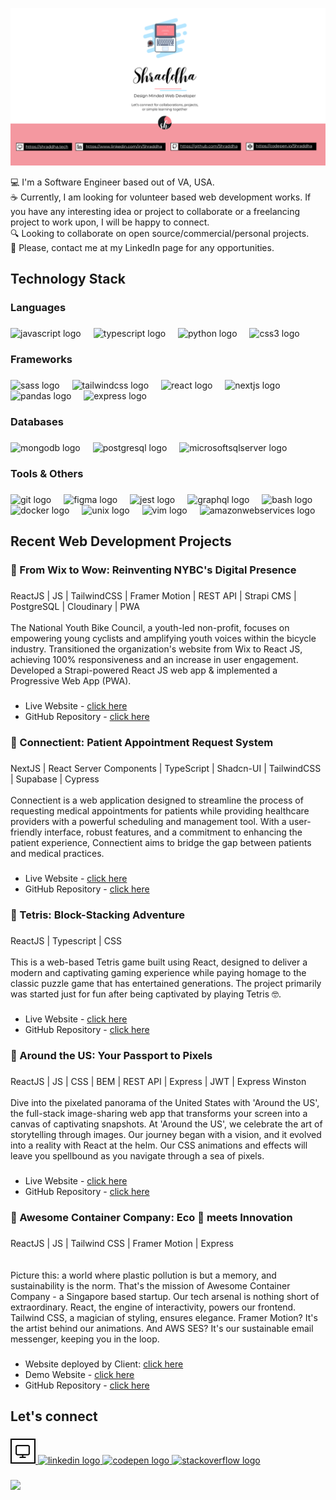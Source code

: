 ![my-github-banner](images/github-banner.png)

💻 I'm a Software Engineer based out of VA, USA.  
☕️ Currently, I am looking for volunteer based web development works. If you have any interesting idea or project to collaborate or a freelancing project to work upon, I will be happy to connect.  
🔍 Looking to collaborate on open source/commercial/personal projects.  
📮 Please, contact me at my LinkedIn page for any opportunities.

###

<h2 align="left">Technology Stack</h2>

###

<h3 align="left">Languages</h3>

###

<div align="left">
  <img src="https://cdn.jsdelivr.net/gh/devicons/devicon/icons/javascript/javascript-original.svg" height="40" alt="javascript logo"  />
  <img width="12" />
  <img src="https://cdn.jsdelivr.net/gh/devicons/devicon/icons/typescript/typescript-original.svg" height="40" alt="typescript logo"  />
  <img width="12" />
  <img src="https://cdn.jsdelivr.net/gh/devicons/devicon/icons/python/python-original.svg" height="40" alt="python logo"  />
  <img width="12" />
  <img src="https://cdn.jsdelivr.net/gh/devicons/devicon/icons/css3/css3-original.svg" height="40" alt="css3 logo"  />
</div>

###

<h3 align="left">Frameworks</h3>

###

<div align="left">
  <img src="https://cdn.jsdelivr.net/gh/devicons/devicon/icons/sass/sass-original.svg" height="40" alt="sass logo"  />
  <img width="12" />
  <img src="https://cdn.jsdelivr.net/gh/devicons/devicon/icons/tailwindcss/tailwindcss-plain.svg" height="40" alt="tailwindcss logo"  />
  <img width="12" />
  <img src="https://cdn.jsdelivr.net/gh/devicons/devicon/icons/react/react-original-wordmark.svg" height="40" alt="react logo"  />
  <img width="12" />
  <img src="https://cdn.jsdelivr.net/gh/devicons/devicon/icons/nextjs/nextjs-original.svg" height="40" alt="nextjs logo"  />
  <img width="12" />
  <img src="https://cdn.jsdelivr.net/gh/devicons/devicon/icons/pandas/pandas-original-wordmark.svg" height="40" alt="pandas logo"  />
  <img width="12" />
  <img src="https://cdn.jsdelivr.net/gh/devicons/devicon/icons/express/express-original-wordmark.svg" height="40" alt="express logo"  />
</div>

###

<h3 align="left">Databases</h3>

###

<div align="left">
  <img src="https://cdn.jsdelivr.net/gh/devicons/devicon/icons/mongodb/mongodb-plain-wordmark.svg" height="40" alt="mongodb logo"  />
  <img width="12" />
  <img src="https://cdn.jsdelivr.net/gh/devicons/devicon/icons/postgresql/postgresql-original.svg" height="40" alt="postgresql logo"  />
  <img width="12" />
  <img src="https://cdn.jsdelivr.net/gh/devicons/devicon/icons/microsoftsqlserver/microsoftsqlserver-plain-wordmark.svg" height="40" alt="microsoftsqlserver logo"  />
</div>

###

<h3 align="left">Tools & Others</h3>

###

<div align="left">
  <img src="https://cdn.jsdelivr.net/gh/devicons/devicon/icons/git/git-original.svg" height="40" alt="git logo"  />
  <img width="12" />
  <img src="https://cdn.jsdelivr.net/gh/devicons/devicon/icons/figma/figma-original.svg" height="40" alt="figma logo"  />
  <img width="12" />
  <img src="https://cdn.jsdelivr.net/gh/devicons/devicon/icons/jest/jest-plain.svg" height="40" alt="jest logo"  />
  <img width="12" />
  <img src="https://cdn.jsdelivr.net/gh/devicons/devicon/icons/graphql/graphql-plain.svg" height="40" alt="graphql logo"  />
  <img width="12" />
  <img src="https://cdn.jsdelivr.net/gh/devicons/devicon/icons/bash/bash-original.svg" height="40" alt="bash logo"  />
  <img width="12" />
  <img src="https://cdn.jsdelivr.net/gh/devicons/devicon/icons/docker/docker-original.svg" height="40" alt="docker logo"  />
  <img width="12" />
  <img src="https://cdn.jsdelivr.net/gh/devicons/devicon/icons/unix/unix-original.svg" height="40" alt="unix logo"  />
  <img width="12" />
  <img src="https://cdn.jsdelivr.net/gh/devicons/devicon/icons/vim/vim-original.svg" height="40" alt="vim logo"  />
  <img width="12" />
  <img src="https://cdn.jsdelivr.net/gh/devicons/devicon/icons/amazonwebservices/amazonwebservices-plain-wordmark.svg" height="40" alt="amazonwebservices logo"  />
</div>

###

<h2 align="left">Recent Web Development Projects</h2>

###

<h3 align="left">🔹 From Wix to Wow: Reinventing NYBC's Digital Presence</h3>

###

<p align="left">ReactJS | JS | TailwindCSS | Framer Motion | REST API | Strapi CMS | PostgreSQL | Cloudinary | PWA<br><br>The National Youth Bike Council, a youth-led non-profit, focuses on empowering young cyclists and amplifying youth voices within the bicycle industry. Transitioned the organization's website from Wix to React JS, achieving 100% responsiveness and an increase in user engagement. Developed a Strapi-powered React JS web app & implemented a Progressive Web App (PWA).</p>

###

- Live Website - [click here](https://www.nybcouncil.com/)
- GitHub Repository - [click here](https://github.com/wdmnybcouncil/national-youth-bike-council)

###

<h3 align="left">🔹 Connectient: Patient Appointment Request System</h3>

###

<p align="left">NextJS | React Server Components | TypeScript | Shadcn-UI | TailwindCSS | Supabase | Cypress<br><br>Connectient is a web application designed to streamline the process of requesting medical appointments for patients while providing healthcare providers with a powerful scheduling and management tool. With a user-friendly interface, robust features, and a commitment to enhancing the patient experience, Connectient aims to bridge the gap between patients and medical practices.</p>

###

- Live Website - [click here](https://connectient.co/)
- GitHub Repository - [click here](https://github.com/Full-Stack-Collective/connectient)

###

<h3 align="left">🔹 Tetris: Block-Stacking Adventure</h3>

###

<p align="left">ReactJS | Typescript | CSS<br><br>This is a web-based Tetris game built using React, designed to deliver a modern and captivating gaming experience while paying homage to the classic puzzle game that has entertained generations. The project primarily was started just for fun after being captivated by playing Tetris 🤓.</p>

###

- Live Website - [click here](https://tetris-adventure.netlify.app/)
- GitHub Repository - [click here](https://github.com/5hraddha/tetris)

###

<h3 align="left">🔹 Around the US: Your Passport to Pixels</h3>

###

<p align="left">ReactJS | JS | CSS | BEM | REST API | Express | JWT | Express Winston<br><br>Dive into the pixelated panorama of the United States with 'Around the US', the full-stack image-sharing web app that transforms your screen into a canvas of captivating snapshots. At 'Around the US', we celebrate the art of storytelling through images. Our journey began with a vision, and it evolved into a reality with React at the helm. Our CSS animations and effects will leave you spellbound as you navigate through a sea of pixels.</p>

###

- Live Website - [click here](https://5hraddha.github.io/around-the-us-vanilla-js/index.html)
- GitHub Repository - [click here](https://github.com/5hraddha/around-the-us-vanilla-js)

###

<h3 align="left">🔹 Awesome Container Company: Eco 🌱 meets Innovation</h3>

###

<p align="left">ReactJS | JS | Tailwind CSS | Framer Motion | Express<br><br><br>Picture this: a world where plastic pollution is but a memory, and sustainability is the norm. That's the mission of Awesome Container Company - a Singapore based startup. Our tech arsenal is nothing short of extraordinary. React, the engine of interactivity, powers our frontend. Tailwind CSS, a magician of styling, ensures elegance. Framer Motion? It's the artist behind our animations. And AWS SES? It's our sustainable email messenger, keeping you in the loop.</p>

###

- Website deployed by Client: [click here](https://awesomecontainer.com/)
- Demo Website - [click here](https://5hraddha.github.io/awesome-container-company/)
- GitHub Repository - [click here](https://github.com/5hraddha/awesome-container-company)

###

<h2 align="left">Let's connect</h2>

###

<div align="left">
  <a href="https://www.shraddha.tech/" target="_blank">
    <img src="https://raw.githubusercontent.com/5hraddha/misc/master/images/LiveDemo.png" width="40" height="40" alt="website logo"  />
  </a>
  <a href="https://www.linkedin.com/in/5hraddha/" target="_blank">
    <img src="https://raw.githubusercontent.com/maurodesouza/profile-readme-generator/master/src/assets/icons/social/linkedin/default.svg" width="52" height="40" alt="linkedin logo"  />
  </a>
  <a href="https://codepen.io/5hraddha" target="_blank">
    <img src="https://raw.githubusercontent.com/maurodesouza/profile-readme-generator/master/src/assets/icons/social/codepen/default.svg" width="52" height="40" alt="codepen logo"  />
  </a>
  <a href="https://stackoverflow.com/users/8807325/shraddha" target="_blank">
    <img src="https://raw.githubusercontent.com/maurodesouza/profile-readme-generator/master/src/assets/icons/social/stackoverflow/default.svg" width="52" height="40" alt="stackoverflow logo"  />
  </a>
</div>

###

<div align="left">
  <img src="https://visitor-badge.laobi.icu/badge?page_id=5hraddha.5hraddha&"  />
</div>

###
